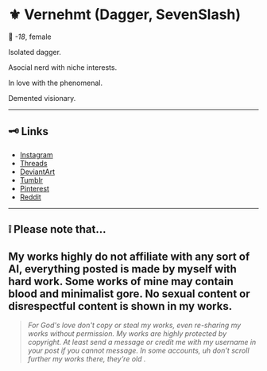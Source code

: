 # ⚜️ Vernehmt (Dagger, SevenSlash)

🔱 *-18*, female

 Isolated dagger. 
 
 Asocial nerd with niche interests.
 
 In love with the phenomenal.
 
 Demented visionary. 

---

## 🗝️ Links

- [Instagram](https://instagram.com/machete0198424)
- [Threads](https://threads.com/@machete0198424)
- [DeviantArt](https://deviantart.com/vernehmt)
- [Tumblr](https://tumblr.com/vernehmt)
- [Pinterest](https://pinterest.com/vernehmt)
- [Reddit](https://reddit.com/user/isolateddagger)


---

## ❕ Please note that...

My works highly do not affiliate with any sort of AI, everything posted is made by myself with hard work. Some works of mine may contain blood and minimalist gore. No sexual content or disrespectful content is shown in my works. 
---

> _For God's love don't copy or steal my works, even re-sharing my works without permission. My works are highly protected by copyright. At least send a message or credit me with my username in your post if you cannot message. In some accounts, uh don’t scroll further my works there, they’re old ._

